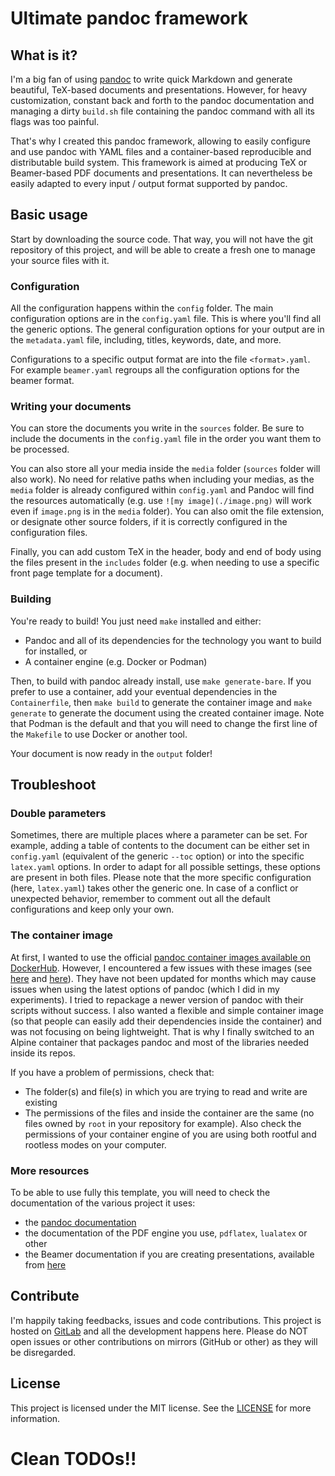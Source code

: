 # Ultimate pandoc framework

## What is it?

I'm a big fan of using [pandoc](https://pandoc.org) to write quick Markdown and generate beautiful, TeX-based documents and presentations. However, for heavy customization, constant back and forth to the pandoc documentation and managing a dirty `build.sh` file containing the pandoc command with all its flags was too painful. 

That's why I created this pandoc framework, allowing to easily configure and use pandoc with YAML files and a container-based reproducible and distributable build system. This framework is aimed at producing TeX or Beamer-based PDF documents and presentations. It can nevertheless be easily adapted to every input / output format supported by pandoc.

## Basic usage

Start by downloading the source code. That way, you will not have the git repository of this project, and will be able to create a fresh one to manage your source files with it.

### Configuration

All the configuration happens within the `config` folder. The main configuration options are in the `config.yaml` file. This is where you'll find all the generic options. The general configuration options for your output are in the `metadata.yaml` file, including, titles, keywords, date, and more.

Configurations to a specific output format are into the file `<format>.yaml`. For example `beamer.yaml` regroups all the configuration options for the beamer format. 

### Writing your documents

You can store the documents you write in the `sources` folder. Be sure to include the documents in the `config.yaml` file in the order you want them to be processed. 

You can also store all your media inside the `media` folder (`sources` folder will also work). No need for relative paths when including your medias, as the `media` folder is already configured within `config.yaml` and Pandoc will find the resources automatically (e.g. use `![my image](./image.png)` will work even if `image.png` is in the `media` folder). You can also omit the file extension, or designate other source folders, if it is correctly configured in the configuration files.

Finally, you can add custom TeX in the header, body and end of body using the files present in the `includes` folder (e.g. when needing to use a specific front page template for a document).

### Building 

You're ready to build! You just need `make` installed and either:

- Pandoc and all of its dependencies for the technology you want to build for installed, or
- A container engine (e.g. Docker or Podman)

Then, to build with pandoc already install, use `make generate-bare`. If you prefer to use a container, add your eventual dependencies in the `Containerfile`, then `make build` to generate the container image and `make generate` to generate the document using the created container image. Note that Podman is the default and that you will need to change the first line of the `Makefile` to use Docker or another tool.

Your document is now ready in the `output` folder! 

## Troubleshoot

### Double parameters

Sometimes, there are multiple places where a parameter can be set. For example, adding a table of contents to the document can be either set in `config.yaml` (equivalent of the generic `--toc` option) or into the specific `latex.yaml` options. In order to adapt for all possible settings, these options are present in both files. Please note that the more specific configuration (here, `latex.yaml`) takes other the generic one. In case of a conflict or unexpected behavior, remember to comment out all the default configurations and keep only your own.

### The container image

At first, I wanted to use the official [pandoc container images available on DockerHub](https://hub.docker.com/u/pandoc). However, I encountered a few issues with these images (see [here](https://github.com/pandoc/dockerfiles/issues/198) and [here](https://github.com/pandoc/dockerfiles/issues/208)). They have not been updated for months which may cause issues when using the latest options of pandoc (which I did in my experiments). I tried to repackage a newer version of pandoc with their scripts without success. I also wanted a flexible and simple container image (so that people can easily add their dependencies inside the container) and was not focusing on being lightweight. That is why I finally switched to an Alpine container that packages pandoc and most of the libraries needed inside its repos.

If you have a problem of permissions, check that:

- The folder(s) and file(s) in which you are trying to read and write are existing
- The permissions of the files and inside the container are the same (no files owned by `root` in your repository for example). Also check the permissions of your container engine of you are using both rootful and rootless modes on your computer.

### More resources 

To be able to use fully this template, you will need to check the documentation of the various project it uses:

- the [pandoc documentation](https://pandoc.org/MANUAL.html)
- the documentation of the PDF engine you use, `pdflatex`, `lualatex` or other
- the Beamer documentation if you are creating presentations, available from [here](https://ctan.org/pkg/beamer) 

## Contribute

I'm happily taking feedbacks, issues and code contributions. This project is hosted on [GitLab](https://gitlab.com/mh4ckt3mh4ckt1c4s/pandoc-ultimate-template) and all the development happens here. Please do NOT open issues or other contributions on mirrors (GitHub or other) as they will be disregarded. 

## License 

This project is licensed under the MIT license. See the [LICENSE](LICENSE) for more information.

# Clean TODOs!!
